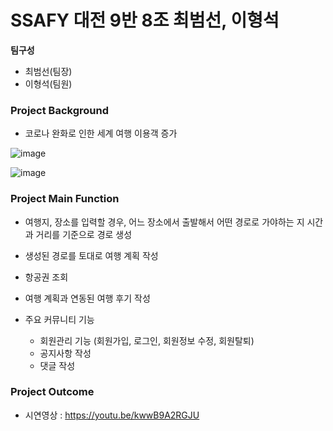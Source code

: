  # SSAFY 대전 9반 8조 최범선, 이형석

**팀구성**

- 최범선(팀장)
- 이형석(팀원)

### Project Background

- 코로나 완화로 인한 세계 여행 이용객 증가

![image](https://github.com/gudtjr2949/WorldTrip/assets/83962223/572a92f1-a8a2-403a-9050-e98f7c39d3e2)

![image](https://github.com/gudtjr2949/WorldTrip/assets/83962223/88c8b4af-eddb-464d-80dc-d22ea6ad17d1)

### Project Main Function

- 여행지, 장소를 입력할 경우, 어느 장소에서 출발해서 어떤 경로로 가야하는 지 시간과 거리를 기준으로 경로 생성

- 생성된 경로를 토대로 여행 계획 작성

- 항공권 조회

- 여행 계획과 연동된 여행 후기 작성

- 주요 커뮤니티 기능
    - 회원관리 기능 (회원가입, 로그인, 회원정보 수정, 회원탈퇴)
    - 공지사항 작성
    - 댓글 작성

### Project Outcome

- 시연영상 : https://youtu.be/kwwB9A2RGJU
